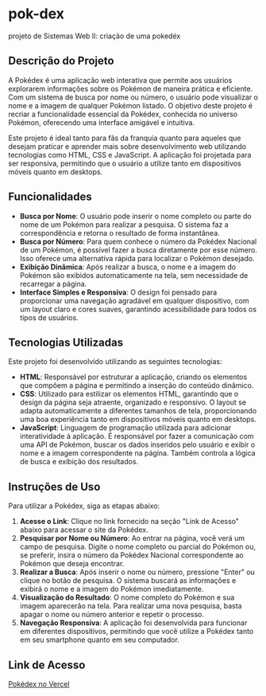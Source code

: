 # pok-dex
projeto de Sistemas Web II: criação de uma pokedéx

## Descrição do Projeto
A Pokédex é uma aplicação web interativa que permite aos usuários explorarem informações sobre os Pokémon de maneira prática e eficiente. Com um sistema de busca por nome ou número, o usuário pode visualizar o nome e a imagem de qualquer Pokémon listado. O objetivo deste projeto é recriar a funcionalidade essencial da Pokédex, conhecida no universo Pokémon, oferecendo uma interface amigável e intuitiva. 

Este projeto é ideal tanto para fãs da franquia quanto para aqueles que desejam praticar e aprender mais sobre desenvolvimento web utilizando tecnologias como HTML, CSS e JavaScript. A aplicação foi projetada para ser responsiva, permitindo que o usuário a utilize tanto em dispositivos móveis quanto em desktops.

## Funcionalidades
- **Busca por Nome**: O usuário pode inserir o nome completo ou parte do nome de um Pokémon para realizar a pesquisa. O sistema faz a correspondência e retorna o resultado de forma instantânea.
- **Busca por Número**: Para quem conhece o número da Pokédex Nacional de um Pokémon, é possível fazer a busca diretamente por esse número. Isso oferece uma alternativa rápida para localizar o Pokémon desejado.
- **Exibição Dinâmica**: Após realizar a busca, o nome e a imagem do Pokémon são exibidos automaticamente na tela, sem necessidade de recarregar a página.
- **Interface Simples e Responsiva**: O design foi pensado para proporcionar uma navegação agradável em qualquer dispositivo, com um layout claro e cores suaves, garantindo acessibilidade para todos os tipos de usuários.

## Tecnologias Utilizadas
Este projeto foi desenvolvido utilizando as seguintes tecnologias:

- **HTML**: Responsável por estruturar a aplicação, criando os elementos que compõem a página e permitindo a inserção do conteúdo dinâmico.
- **CSS**: Utilizado para estilizar os elementos HTML, garantindo que o design da página seja atraente, organizado e responsivo. O layout se adapta automaticamente a diferentes tamanhos de tela, proporcionando uma boa experiência tanto em dispositivos móveis quanto em desktops.
- **JavaScript**: Linguagem de programação utilizada para adicionar interatividade à aplicação. É responsável por fazer a comunicação com uma API de Pokémon, buscar os dados inseridos pelo usuário e exibir o nome e a imagem correspondente na página. Também controla a lógica de busca e exibição dos resultados.

## Instruções de Uso
Para utilizar a Pokédex, siga as etapas abaixo:

1. **Acesse o Link**: Clique no link fornecido na seção "Link de Acesso" abaixo para acessar o site da Pokédex.
2. **Pesquisar por Nome ou Número**: Ao entrar na página, você verá um campo de pesquisa. Digite o nome completo ou parcial do Pokémon ou, se preferir, insira o número da Pokédex Nacional correspondente ao Pokémon que deseja encontrar.
3. **Realizar a Busca**: Após inserir o nome ou número, pressione "Enter" ou clique no botão de pesquisa. O sistema buscará as informações e exibirá o nome e a imagem do Pokémon imediatamente.
4. **Visualização do Resultado**: O nome completo do Pokémon e sua imagem aparecerão na tela. Para realizar uma nova pesquisa, basta apagar o nome ou número anterior e repetir o processo.
5. **Navegação Responsiva**: A aplicação foi desenvolvida para funcionar em diferentes dispositivos, permitindo que você utilize a Pokédex tanto em seu smartphone quanto em seu computador.

## Link de Acesso
[Pokédex no Vercel](https://pok-dex-alpha.vercel.app/)